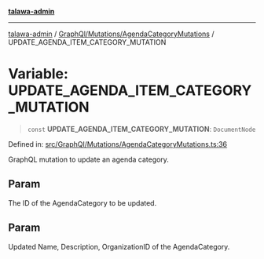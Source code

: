 [**talawa-admin**](../../../../README.md)

***

[talawa-admin](../../../../README.md) / [GraphQl/Mutations/AgendaCategoryMutations](../README.md) / UPDATE\_AGENDA\_ITEM\_CATEGORY\_MUTATION

# Variable: UPDATE\_AGENDA\_ITEM\_CATEGORY\_MUTATION

> `const` **UPDATE\_AGENDA\_ITEM\_CATEGORY\_MUTATION**: `DocumentNode`

Defined in: [src/GraphQl/Mutations/AgendaCategoryMutations.ts:36](https://github.com/gautam-divyanshu/talawa-admin/blob/9fef64ff9fb30eb3195cc9100606d8b7a89bca79/src/GraphQl/Mutations/AgendaCategoryMutations.ts#L36)

GraphQL mutation to update an agenda category.

## Param

The ID of the AgendaCategory to be updated.

## Param

Updated Name, Description, OrganizationID of the AgendaCategory.
